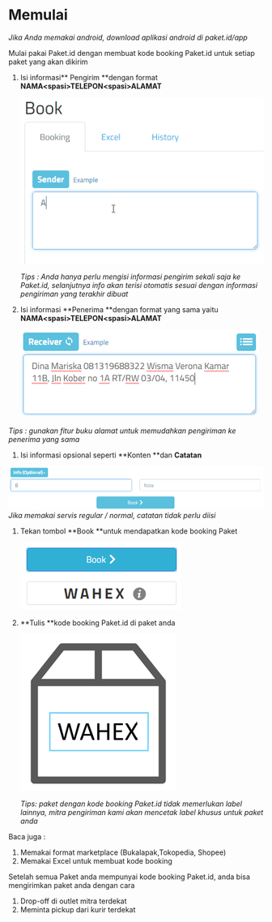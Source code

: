 # Memulai

_Jika Anda memakai android, download aplikasi android di paket.id/app_

Mulai pakai Paket.id dengan membuat kode booking Paket.id untuk setiap paket yang akan dikirim

1. Isi informasi** Pengirim **dengan format **NAMA&lt;spasi&gt;TELEPON&lt;spasi&gt;ALAMAT**

   
   ![](/assets/penerima2.gif)
   

   _Tips : Anda hanya perlu mengisi informasi pengirim sekali saja ke Paket.id, selanjutnya info akan terisi otomatis sesuai dengan informasi pengiriman yang terakhir dibuat_

2. Isi informasi **Penerima **dengan format yang sama yaitu **NAMA&lt;spasi&gt;TELEPON&lt;spasi&gt;ALAMAT**

   ![](/assets/import.png)

_Tips : gunakan fitur buku alamat untuk memudahkan pengiriman ke penerima yang sama_

1. Isi informasi opsional seperti **Konten **dan **Catatan**

![](/assets/penerima4.gif)  
   _Jika memakai servis regular / normal, catatan tidak perlu diisi_

1. Tekan tombol **Book **untuk mendapatkan kode booking Paket

   
   ![](/assets/book.png)
   

2. **Tulis **kode booking Paket.id di paket anda

   
   ![](/assets/box2.png)
   

   _Tips: paket dengan kode booking Paket.id tidak memerlukan label lainnya, mitra pengiriman kami akan mencetak label khusus untuk paket anda_

Baca juga :

1. Memakai format marketplace \(Bukalapak,Tokopedia, Shopee\)
2. Memakai Excel untuk membuat kode booking

Setelah semua Paket anda mempunyai kode booking Paket.id, anda bisa mengirimkan paket anda dengan cara

1. Drop-off di outlet mitra terdekat
2. Meminta pickup dari kurir terdekat



